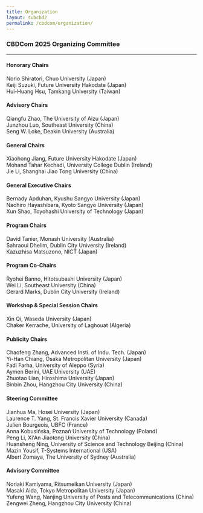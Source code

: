 ```yaml
---
title: Organization
layout: subcbd2
permalink: /cbdcom/organization/
---
```



<h3>CBDCom 2025 Organizing Committee</h3>

<hr/>

<h4>Honorary Chairs</h4>
Norio Shiratori, Chuo University (Japan)<br>
Keiji Suzuki, Future University Hakodate (Japan)<br>
Hui-Huang Hsu, Tamkang University (Taiwan)

<h4>Advisory Chairs</h4>
Qiangfu Zhao, The University of Aizu (Japan)<br>
Junzhou Luo, Southeast University (China)<br>
Seng W. Loke, Deakin University (Australia)


<h4>General Chairs</h4>
Xiaohong Jiang, Future University Hakodate (Japan)<br>
Mohand Tahar Kechadi, University College Dublin (Ireland)<br>
Jie Li, Shanghai Jiao Tong University (China)

<h4>General Executive Chairs</h4>
Bernady Apduhan, Kyushu Sangyo University (Japan)<br>
Naohiro Hayashibara, Kyoto Sangyo University (Japan)<br>
Xun Shao, Toyohashi University of Technology (Japan)

<h4>Program Chairs</h4>
David Tanier, Monash University (Australia)<br>
Sahraoui Dhelim, Dublin City University (Ireland)<br>
Kazuzhisa Matsuzono, NICT (Japan)

<h4>Program Co-Chairs</h4>
Ryohei Banno, Hitotsubashi University (Japan)<br>
Wei Li, Southeast University (China)<br>
Gerard Marks, Dublin City University (Ireland)

<h4>Workshop & Special Session Chairs</h4>
Xin Qi, Waseda University (Japan) <br>
Chaker Kerrache, University of Laghouat (Algeria)

<h4>Publicity Chairs</h4>
Chaofeng Zhang, Advanced Insti. of Indu. Tech. (Japan)<br>
Yi-Han Chiang, Osaka Metropolitan University (Japan)<br>
Fadi Farha, University of Aleppo (Syria)<br>
Aymen Berini, UAE University (UAE)<br>
Zhuotao Lian, Hiroshima University (Japan)<br>
Binbin Zhou, Hangzhou City University  (China)

<h4>Steering Committee</h4>
Jianhua Ma, Hosei University (Japan)<br>
Laurence T. Yang, St. Francis Xavier University (Canada)<br>
Julien Bourgeois, UBFC (France)<br>
Anna Kobusińska, Poznań University of Technology (Poland)<br>
Peng Li, Xi'An Jiaotong University (China)<br>
Huansheng Ning, University of Science and Technology Beijing (China)<br>
Mazin Yousif, T-Systems International (USA)<br>
Albert Zomaya, The University of Sydney (Australia)

<h4>Advisory Committee</h4>
Noriaki Kamiyama, Ritsumeikan University (Japan)<br>
Masaki Aida, Tokyo Metropolitan University (Japan)<br>
Yufeng Wang, Nanjing University of Posts and Telecommunications (China)<br>
Zengwei Zheng, Hangzhou City University (China)
